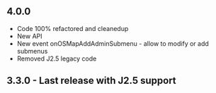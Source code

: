 ## 4.0.0

* Code 100% refactored and cleanedup
* New API
* New event onOSMapAddAdminSubmenu - allow to modify or add submenus
* Removed J2.5 legacy code

## 3.3.0 - Last release with J2.5 support
